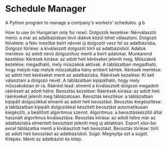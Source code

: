 # Schedule Manager
A Python program to manage a company's workers' schedules.
g
b

How to use (in Hungarian only for now):
Dolgozók kezelése:
    Névválasztó menü: a már az adatbázisban lévő diákok közül lehet választani.
    Dolgozó felvétele: a Név mezőbe beírt névvel új dolgozót vesz fel az adatbázisba.
    Dolgozó törlése: a kiválaszott dolgozót törli az adatbázisból.
    Adatok mentése: az adott nevű dolgozóhoz menti a beírt adatokat.
Munkarend kezelése:
    Kérések kiírása: az adott heti kéréseket jeleníti meg.
    Műszakok kezelése: megadható, mely műszakok aktívak.
    A táblázatban megadható, hogy melyik nap melyik műszakjába hány embert kértek.
    Kérések mentése: az adott heti kéréseket menti az adatbázisba.
Ráérések kezelése:
    Ki kell választani a dolgozó nevét. A táblázatban kipipálható, hogy mely műszakokban ér rá.
    Ráérést lead: elmenti a kiválasztott dolgozó megadott ráéréseit az adott hétre.
Beosztás kezelése:
    Ráérések kiírása: az adott heti ráéréseket jeleníti meg táblázatosan.
    Beosztás készítése: a táblázatban kipipált dolgozókkal elmenti az adott heti beosztást.
    Beosztás kiegészítése: a táblázatban kipipált dolgozókkal készített beosztást automatikusan kiegészíti,
    a beállított algoritmus szerint.
    Algoritmus: a beosztáskészítő által használt algoritmus kiválasztása.
    Beosztás kiírása: az adott hétre már az adatbázisba elmentett beosztást jeleníti meg új ablakban.
    Export xlsx-be: excel táblázatba menti a kiválasztott heti beosztást.
    Beosztás törlése: törli az adott heti beosztást az adatbázisból.
Súgó:
    Megnyitja ezt a súgót.
Kilépés:
    Menti az adatbázist és kilép.

